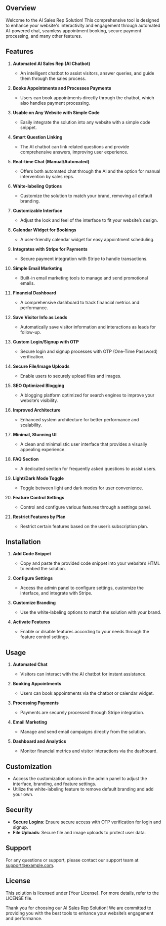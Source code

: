 ## Overview

Welcome to the AI Sales Rep Solution! This comprehensive tool is designed to enhance your website's interactivity and engagement through automated AI-powered chat, seamless appointment booking, secure payment processing, and many other features.

## Features

1. **Automated AI Sales Rep (AI Chatbot)**
   - An intelligent chatbot to assist visitors, answer queries, and guide them through the sales process.

2. **Books Appointments and Processes Payments**
   - Users can book appointments directly through the chatbot, which also handles payment processing.

3. **Usable on Any Website with Simple Code**
   - Easily integrate the solution into any website with a simple code snippet.

4. **Smart Question Linking**
   - The AI chatbot can link related questions and provide comprehensive answers, improving user experience.

5. **Real-time Chat (Manual/Automated)**
   - Offers both automated chat through the AI and the option for manual intervention by sales reps.

6. **White-labeling Options**
   - Customize the solution to match your brand, removing all default branding.

7. **Customizable Interface**
   - Adjust the look and feel of the interface to fit your website’s design.

8. **Calendar Widget for Bookings**
   - A user-friendly calendar widget for easy appointment scheduling.

9. **Integrates with Stripe for Payments**
   - Secure payment integration with Stripe to handle transactions.

10. **Simple Email Marketing**
    - Built-in email marketing tools to manage and send promotional emails.

11. **Financial Dashboard**
    - A comprehensive dashboard to track financial metrics and performance.

12. **Save Visitor Info as Leads**
    - Automatically save visitor information and interactions as leads for follow-up.

13. **Custom Login/Signup with OTP**
    - Secure login and signup processes with OTP (One-Time Password) verification.

14. **Secure File/Image Uploads**
    - Enable users to securely upload files and images.

15. **SEO Optimized Blogging**
    - A blogging platform optimized for search engines to improve your website’s visibility.

16. **Improved Architecture**
    - Enhanced system architecture for better performance and scalability.

17. **Minimal, Stunning UI**
    - A clean and minimalistic user interface that provides a visually appealing experience.

18. **FAQ Section**
    - A dedicated section for frequently asked questions to assist users.

19. **Light/Dark Mode Toggle**
    - Toggle between light and dark modes for user convenience.

20. **Feature Control Settings**
    - Control and configure various features through a settings panel.

21. **Restrict Features by Plan**
    - Restrict certain features based on the user’s subscription plan.

## Installation

1. **Add Code Snippet**
   - Copy and paste the provided code snippet into your website’s HTML to embed the solution.

2. **Configure Settings**
   - Access the admin panel to configure settings, customize the interface, and integrate with Stripe.

3. **Customize Branding**
   - Use the white-labeling options to match the solution with your brand.

4. **Activate Features**
   - Enable or disable features according to your needs through the feature control settings.

## Usage

1. **Automated Chat**
   - Visitors can interact with the AI chatbot for instant assistance.

2. **Booking Appointments**
   - Users can book appointments via the chatbot or calendar widget.

3. **Processing Payments**
   - Payments are securely processed through Stripe integration.

4. **Email Marketing**
   - Manage and send email campaigns directly from the solution.

5. **Dashboard and Analytics**
   - Monitor financial metrics and visitor interactions via the dashboard.

## Customization

- Access the customization options in the admin panel to adjust the interface, branding, and feature settings.
- Utilize the white-labeling feature to remove default branding and add your own.

## Security

- **Secure Logins**: Ensure secure access with OTP verification for login and signup.
- **File Uploads**: Secure file and image uploads to protect user data.

## Support

For any questions or support, please contact our support team at support@example.com.

## License

This solution is licensed under [Your License]. For more details, refer to the LICENSE file.

Thank you for choosing our AI Sales Rep Solution! We are committed to providing you with the best tools to enhance your website’s engagement and performance.
